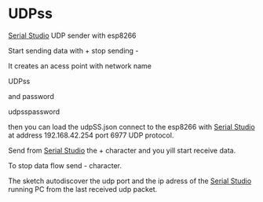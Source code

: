 # UDPss
[Serial Studio](https://github.com/Serial-Studio/Serial-Studio) UDP sender with esp8266

Start sending data with + stop sending -

It creates an acess point with network name 

UDPss

and password

udpsspassword

then you can load the udpSS.json connect to the esp8266 with [Serial Studio](https://github.com/Serial-Studio/Serial-Studio) at address 192.168.42.254 port 6977 UDP protocol.

Send from [Serial Studio](https://github.com/Serial-Studio/Serial-Studio) the + character and you yill start receive data.

To stop data flow send - character.

The sketch autodiscover the udp port and the ip adress of the [Serial Studio](https://github.com/Serial-Studio/Serial-Studio) running PC from the last received udp packet.
